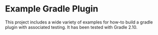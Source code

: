 # Example Gradle Plugin

This project includes a wide variety of examples for how-to build a gradle plugin with
associated testing. It has been tested with Gradle 2.10.

